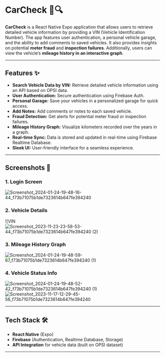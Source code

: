 # CarCheck 🚗🔍  

**CarCheck** is a React Native Expo application that allows users to retrieve detailed vehicle information by providing a VIN (Vehicle Identification Number). The app features user authentication, a personal vehicle garage, and the ability to add comments to saved vehicles. It also provides insights on potential **meter fraud** and **inspection failures**. Additionally, users can view the vehicle’s **mileage history in an interactive graph**.  

---

## Features ✨  
- **Search Vehicle Data by VIN:** Retrieve detailed vehicle information using an API based on OPSI data.  
- **User Authentication:** Secure authentication using Firebase Auth.  
- **Personal Garage:** Save your vehicles in a personalized garage for quick access.  
- **Add Notes:** Add comments or notes to each saved vehicle.  
- **Fraud Detection:** Get alerts for potential meter fraud or inspection failures.  
- **Mileage History Graph:** Visualize kilometers recorded over the years in a graph.  
- **Real-time Sync:** Data is stored and updated in real-time using Firebase Realtime Database.  
- **Sleek UI:** User-friendly interface for a seamless experience.  

---

## Screenshots 📸  
### 1. Login Screen  
![Screenshot_2024-01-24-19-48-16-44_f73b71075b1de7323614b647fe394240](https://github.com/user-attachments/assets/9189c39a-4ead-46f1-a9aa-3ba80eb373c3)

### 2. Vehicle Details  
![VIN ![Screenshot_2023-11-23-23-58-53-44_f73b71075b1de7323614b647fe394240 (2)](https://github.com/user-attachments/assets/f60b8dad-3b18-4fc2-96e4-2fa6b6951b18)

### 3. Mileage History Graph  
![Screenshot_2024-01-24-19-48-59-67_f73b71075b1de7323614b647fe394240 (1)](https://github.com/user-attachments/assets/18ee26bd-c34b-45b6-8247-766df9838225)

### 4. Vehicle Status Info  
![Screenshot_2024-01-24-19-48-52-42_f73b71075b1de7323614b647fe394240 (1)](https://github.com/user-attachments/assets/8a72c2b1-d998-4683-a4b7-2f4a8af5ca9d)
![Screenshot_2023-11-17-12-29-45-56_f73b71075b1de7323614b647fe394240](https://github.com/user-attachments/assets/c4c9df34-4b5d-40a9-aea5-88cb84c0b543)


---

## Tech Stack 🛠️  
- **React Native** (Expo)  
- **Firebase** (Authentication, Realtime Database, Storage)  
- **API Integration** for vehicle data (built on OPSI dataset)  

---
